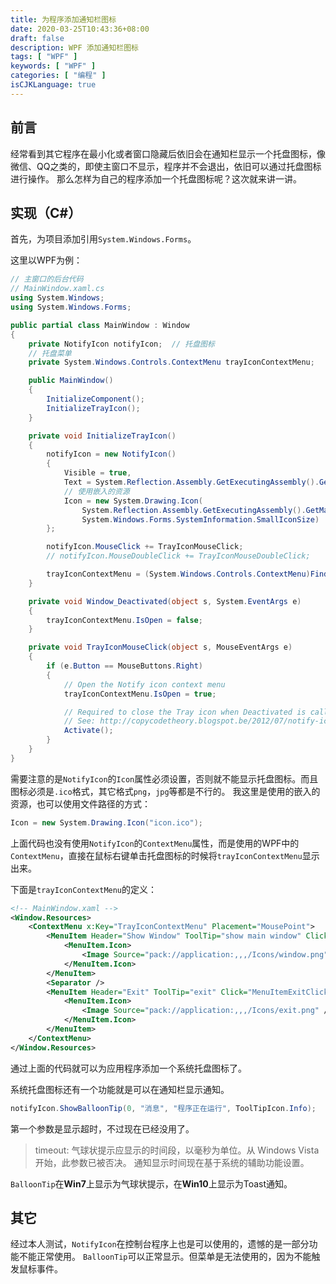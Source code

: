 ```yaml
---
title: 为程序添加通知栏图标
date: 2020-03-25T10:43:36+08:00
draft: false
description: WPF 添加通知栏图标
tags: [ "WPF" ]
keywords: [ "WPF" ]
categories: [ "编程" ]
isCJKLanguage: true
---
```


## 前言

经常看到其它程序在最小化或者窗口隐藏后依旧会在通知栏显示一个托盘图标，像微信、QQ之类的，即使主窗口不显示，程序并不会退出，依旧可以通过托盘图标进行操作。
那么怎样为自己的程序添加一个托盘图标呢？这次就来讲一讲。

## 实现（C#）

首先，为项目添加引用`System.Windows.Forms`。

这里以WPF为例：

``` csharp
// 主窗口的后台代码
// MainWindow.xaml.cs
using System.Windows;
using System.Windows.Forms;

public partial class MainWindow : Window
{
    private NotifyIcon notifyIcon;  // 托盘图标
    // 托盘菜单
    private System.Windows.Controls.ContextMenu trayIconContextMenu;

    public MainWindow()
    {
        InitializeComponent();
        InitializeTrayIcon();
    }

    private void InitializeTrayIcon()
    {
        notifyIcon = new NotifyIcon()
        {
            Visible = true,
            Text = System.Reflection.Assembly.GetExecutingAssembly().GetName().Name,
            // 使用嵌入的资源
            Icon = new System.Drawing.Icon(
                System.Reflection.Assembly.GetExecutingAssembly().GetManifestResourceStream("AppNamespace.icon.ico"),
                System.Windows.Forms.SystemInformation.SmallIconSize)
        };

        notifyIcon.MouseClick += TrayIconMouseClick;
        // notifyIcon.MouseDoubleClick += TrayIconMouseDoubleClick;

        trayIconContextMenu = (System.Windows.Controls.ContextMenu)FindResource("TrayIconContextMenu");
    }

    private void Window_Deactivated(object s, System.EventArgs e)
    {
        trayIconContextMenu.IsOpen = false;
    }

    private void TrayIconMouseClick(object s, MouseEventArgs e)
    {
        if (e.Button == MouseButtons.Right)
        {
            // Open the Notify icon context menu
            trayIconContextMenu.IsOpen = true;

            // Required to close the Tray icon when Deactivated is called
            // See: http://copycodetheory.blogspot.be/2012/07/notify-icon-in-wpf-applications.html
            Activate();
        }
    }
}
```

需要注意的是`NotifyIcon`的`Icon`属性必须设置，否则就不能显示托盘图标。而且图标必须是`.ico`格式，其它格式`png`，`jpg`等都是不行的。
我这里是使用的嵌入的资源，也可以使用文件路径的方式：

``` csharp
Icon = new System.Drawing.Icon("icon.ico");
```

上面代码也没有使用`NotifyIcon`的`ContextMenu`属性，而是使用的WPF中的`ContextMenu`，直接在鼠标右键单击托盘图标的时候将`trayIconContextMenu`显示出来。

下面是`trayIconContextMenu`的定义：

``` xml
<!-- MainWindow.xaml -->
<Window.Resources>
    <ContextMenu x:Key="TrayIconContextMenu" Placement="MousePoint">
        <MenuItem Header="Show Window" ToolTip="show main window" Click="MenuItemShowClick">
            <MenuItem.Icon>
                <Image Source="pack://application:,,,/Icons/window.png" />
            </MenuItem.Icon>
        </MenuItem>
        <Separator />
        <MenuItem Header="Exit" ToolTip="exit" Click="MenuItemExitClick">
            <MenuItem.Icon>
                <Image Source="pack://application:,,,/Icons/exit.png" />
            </MenuItem.Icon>
        </MenuItem>
    </ContextMenu>
</Window.Resources>
```

通过上面的代码就可以为应用程序添加一个系统托盘图标了。

系统托盘图标还有一个功能就是可以在通知栏显示通知。

``` csharp
notifyIcon.ShowBalloonTip(0, "消息", "程序正在运行", ToolTipIcon.Info);
```

第一个参数是显示超时，不过现在已经没用了。

> timeout: 气球状提示应显示的时间段，以毫秒为单位。从 Windows Vista 开始，此参数已被否决。 通知显示时间现在基于系统的辅助功能设置。

`BalloonTip`在**Win7**上显示为气球状提示，在**Win10**上显示为Toast通知。

## 其它

经过本人测试，`NotifyIcon`在控制台程序上也是可以使用的，遗憾的是一部分功能不能正常使用。
`BalloonTip`可以正常显示。但菜单是无法使用的，因为不能触发鼠标事件。
